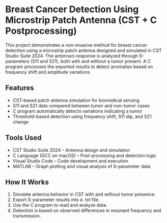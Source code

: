 # Breast Cancer Detection Using Microstrip Patch Antenna (CST + C Postprocessing)

This project demonstrates a non-invasive method for breast cancer detection using a microstrip patch antenna designed and simulated in CST Studio Suite 2024. The antenna’s response is analyzed through S-parameters (S11 and S21), both with and without a tumor present. A C program processes the exported results to detect anomalies based on frequency shift and amplitude variations.

## Features

- CST-based patch antenna simulation for biomedical sensing
- S11 and S21 data compared between tumor and non-tumor cases
- C program automatically detects variations indicating a tumor
- Threshold-based detection using frequency shift, S11 dip, and S21 change

## Tools Used

- CST Studio Suite 2024 – Antenna design and simulation  
- C Language (GCC on macOS) – Post-processing and detection logic  
- Visual Studio Code – Code development and execution  
- MATLAB – Graph plotting and visual analysis of S-parameter data

## How It Works

1. Simulate antenna behavior in CST with and without tumor presence.
2. Export S-parameter results into a .txt file.
3. Use the C program to read and analyze data.
4. Detection is based on observed differences in resonant frequency and transmission.

